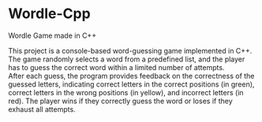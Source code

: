 # Wordle-Cpp
Wordle Game made in C++  

 This project is a console-based word-guessing game implemented in C++. The game randomly selects a word from a predefined list, and the player has to guess the correct word within a limited number of attempts.  
 After each guess, the program provides feedback on the correctness of the guessed letters, indicating correct letters in the correct positions (in green), correct letters in the wrong positions (in yellow), and incorrect letters (in red). The player wins if they correctly guess the word or loses if they exhaust all attempts.

